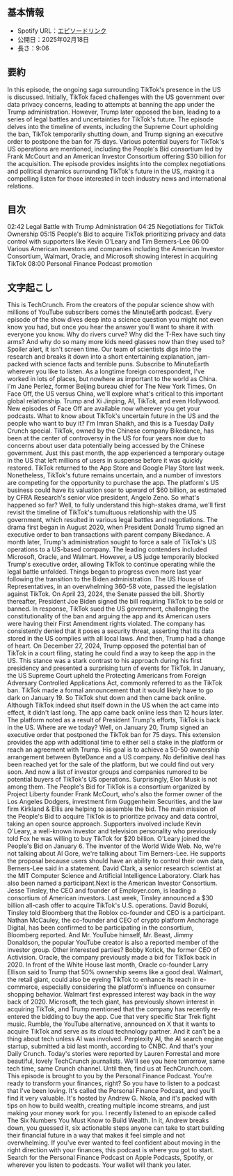 ## **基本情報**

- Spotify URL：[エピソードリンク](https://open.spotify.com/episode/3pRi3ZRyfoh9xMpf8nFWc7?si=47eef2b3a9ac44c6)
- 公開日：2025年02月18日
- 長さ：9:06

## **要約**

In this episode, the ongoing saga surrounding TikTok's presence in the US is discussed. Initially, TikTok faced challenges with the US government over data privacy concerns, leading to attempts at banning the app under the Trump administration. However, Trump later opposed the ban, leading to a series of legal battles and uncertainties for TikTok's future. The episode delves into the timeline of events, including the Supreme Court upholding the ban, TikTok temporarily shutting down, and Trump signing an executive order to postpone the ban for 75 days. Various potential buyers for TikTok's US operations are mentioned, including the People's Bid consortium led by Frank McCourt and an American Investor Consortium offering $30 billion for the acquisition. The episode provides insights into the complex negotiations and political dynamics surrounding TikTok's future in the US, making it a compelling listen for those interested in tech industry news and international relations.

## **目次**

02:42 Legal Battle with Trump Administration
04:25 Negotiations for TikTok Ownership
05:15 People's Bid to acquire TikTok prioritizing privacy and data control with supporters like Kevin O'Leary and Tim Berners-Lee
06:00 Various American investors and companies including the American Investor Consortium, Walmart, Oracle, and Microsoft showing interest in acquiring TikTok
08:00 Personal Finance Podcast promotion

## **文字起こし**

This is TechCrunch. From the creators of the popular science show with millions of YouTube subscribers comes the MinuteEarth podcast. Every episode of the show dives deep into a science question you might not even know you had, but once you hear the answer you'll want to share it with everyone you know. Why do rivers curve? Why did the T-Rex have such tiny arms? And why do so many more kids need glasses now than they used to? Spoiler alert, it isn't screen time. Our team of scientists digs into the research and breaks it down into a short entertaining explanation, jam-packed with science facts and terrible puns. Subscribe to MinuteEarth wherever you like to listen. As a longtime foreign correspondent, I've worked in lots of places, but nowhere as important to the world as China. I'm Jane Perlez, former Beijing bureau chief for The New York Times. On Face Off, the US versus China, we'll explore what's critical to this important global relationship. Trump and Xi Jinping, AI, TikTok, and even Hollywood. New episodes of Face Off are available now wherever you get your podcasts. What to know about TikTok's uncertain future in the US and the people who want to buy it? I'm Imran Shaikh, and this is a Tuesday Daily Crunch special. TikTok, owned by the Chinese company Bikedance, has been at the center of controversy in the US for four years now due to concerns about user data potentially being accessed by the Chinese government. Just this past month, the app experienced a temporary outage in the US that left millions of users in suspense before it was quickly restored. TikTok returned to the App Store and Google Play Store last week. Nonetheless, TikTok's future remains uncertain, and a number of investors are competing for the opportunity to purchase the app. The platform's US business could have its valuation soar to upward of $60 billion, as estimated by CFRA Research's senior vice president, Angelo Zeno. So what's happened so far? Well, to fully understand this high-stakes drama, we'll first revisit the timeline of TikTok's tumultuous relationship with the US government, which resulted in various legal battles and negotiations. The drama first began in August 2020, when President Donald Trump signed an executive order to ban transactions with parent company Bikedance. A month later, Trump's administration sought to force a sale of TikTok's US operations to a US-based company. The leading contenders included Microsoft, Oracle, and Walmart. However, a US judge temporarily blocked Trump's executive order, allowing TikTok to continue operating while the legal battle unfolded. Things began to progress even more last year following the transition to the Biden administration. The US House of Representatives, in an overwhelming 360-58 vote, passed the legislation against TikTok. On April 23, 2024, the Senate passed the bill. Shortly thereafter, President Joe Biden signed the bill requiring TikTok to be sold or banned. In response, TikTok sued the US government, challenging the constitutionality of the ban and arguing the app and its American users were having their First Amendment rights violated. The company has consistently denied that it poses a security threat, asserting that its data stored in the US complies with all local laws. And then, Trump had a change of heart. On December 27, 2024, Trump opposed the potential ban of TikTok in a court filing, stating he could find a way to keep the app in the US. This stance was a stark contrast to his approach during his first presidency and presented a surprising turn of events for TikTok. In January, the US Supreme Court upheld the Protecting Americans from Foreign Adversary Controlled Applications Act, commonly referred to as the TikTok ban. TikTok made a formal announcement that it would likely have to go dark on January 19. So TikTok shut down and then came back online. Although TikTok indeed shut itself down in the US when the act came into effect, it didn't last long. The app came back online less than 12 hours later. The platform noted as a result of President Trump's efforts, TikTok is back in the US. Where are we today? Well, on January 20, Trump signed an executive order that postponed the TikTok ban for 75 days. This extension provides the app with additional time to either sell a stake in the platform or reach an agreement with Trump. His goal is to achieve a 50-50 ownership arrangement between ByteDance and a US company. No definitive deal has been reached yet for the sale of the platform, but we could find out very soon. And now a list of investor groups and companies rumored to be potential buyers of TikTok's US operations. Surprisingly, Elon Musk is not among them. The People's Bid for TikTok is a consortium organized by Project Liberty founder Frank McCourt, who's also the former owner of the Los Angeles Dodgers, investment firm Guggenheim Securities, and the law firm Kirkland & Ellis are helping to assemble the bid. The main mission of the People's Bid to acquire TikTok is to prioritize privacy and data control, taking an open source approach. Supporters involved include Kevin O'Leary, a well-known investor and television personality who previously told Fox he was willing to buy TikTok for $20 billion. O'Leary joined the People's Bid on January 6. The inventor of the World Wide Web. No, we're not talking about Al Gore, we're talking about Tim Berners-Lee. He supports the proposal because users should have an ability to control their own data, Berners-Lee said in a statement. David Clark, a senior research scientist at the MIT Computer Science and Artificial Intelligence Laboratory. Clark has also been named a participant.Next is the American Investor Consortium. Jesse Tinsley, the CEO and founder of Employer.com, is leading a consortium of American investors. Last week, Tinsley announced a $30 billion all-cash offer to acquire TikTok's U.S. operations. David Bozuki, Tinsley told Bloomberg that the Roblox co-founder and CEO is a participant. Nathan McCauley, the co-founder and CEO of crypto platform Anchorage Digital, has been confirmed to be participating in the consortium, Bloomberg reported. And Mr. YouTube himself, Mr. Beast, Jimmy Donaldson, the popular YouTube creator is also a reported member of the investor group. Other interested parties? Bobby Kotick, the former CEO of Activision. Oracle, the company previously made a bid for TikTok back in 2020. In front of the White House last month, Oracle co-founder Larry Ellison said to Trump that 50% ownership seems like a good deal. Walmart, the retail giant, could also be eyeing TikTok to enhance its reach in e-commerce, especially considering the platform's influence on consumer shopping behavior. Walmart first expressed interest way back in the way back of 2020. Microsoft, the tech giant, has previously shown interest in acquiring TikTok, and Trump mentioned that the company has recently re-entered the bidding to buy the app. Cue that very specific Star Trek fight music. Rumble, the YouTube alternative, announced on X that it wants to acquire TikTok and serve as its cloud technology partner. And it can't be a thing about tech unless AI was involved. Perplexity AI, the AI search engine startup, submitted a bid last month, according to CNBC. And that's your Daily Crunch. Today's stories were reported by Lauren Forrestal and more beautiful, lovely TechCrunch journalists. We'll see you here tomorrow, same tech time, same Crunch channel. Until then, find us at TechCrunch.com. This episode is brought to you by the Personal Finance Podcast. You're ready to transform your finances, right? So you have to listen to a podcast that I've been loving. It's called the Personal Finance Podcast, and you'll find it very valuable. It's hosted by Andrew G. Nkola, and it's packed with tips on how to build wealth, creating multiple income streams, and just making your money work for you. I recently listened to an episode called The Six Numbers You Must Know to Build Wealth. In it, Andrew breaks down, you guessed it, six actionable steps anyone can take to start building their financial future in a way that makes it feel simple and not overwhelming. If you've ever wanted to feel confident about moving in the right direction with your finances, this podcast is where you got to start. Search for the Personal Finance Podcast on Apple Podcasts, Spotify, or wherever you listen to podcasts. Your wallet will thank you later.
